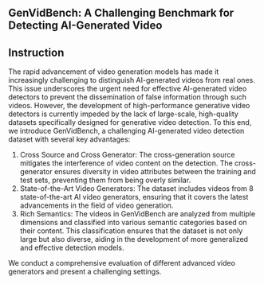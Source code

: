 GenVidBench: A Challenging Benchmark for Detecting AI-Generated Video
---

Instruction
---
The rapid advancement of video generation models has made it increasingly challenging to distinguish AI-generated videos from real ones. This issue underscores the urgent need for effective AI-generated video detectors to prevent the dissemination of false information through such videos. However, the development of high-performance generative video detectors is currently impeded by the lack of large-scale, high-quality datasets specifically designed for generative video detection. To this end, we introduce GenVidBench, a challenging AI-generated video detection dataset with several key advantages:

1) Cross Source and Cross Generator: The cross-generation source mitigates the interference of video content on the detection. The cross-generator ensures diversity in video attributes between the training and test sets, preventing them from being overly similar.
2) State-of-the-Art Video Generators: The dataset includes videos from 8 state-of-the-art AI video generators, ensuring that it covers the latest advancements in the field of video generation.
3) Rich Semantics: The videos in GenVidBench are analyzed from multiple dimensions and classified into various semantic categories based on their content. This classification ensures that the dataset is not only large but also diverse, aiding in the development of more generalized and effective detection models.

We conduct a comprehensive evaluation of different advanced video generators and present a challenging settings.

